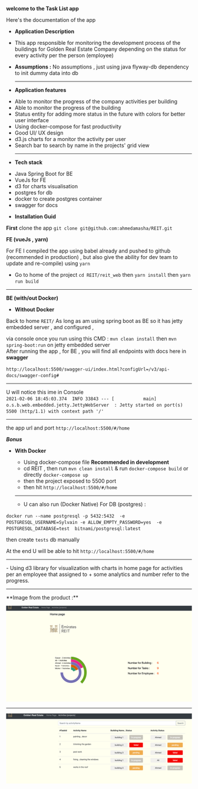 **welcome to the Task List app**

Here's the documentation of the app 

* **Application Description**
- This app responsible for monitoring the development process of the buildings for Golden Real Estate Company 
depending on the status for every activity per the person (employee)

* **Assumptions :** No assumptions , just using java flyway-db dependency to init dummy data into db
  <hr>
*  **Application features** 

- Able to monitor the progress of the company activities per building
- Able to monitor the progress of the building
- Status entity for adding more status in the future with colors for better user interface
- Using docker-compose for fast productivity  
- Good  UI/ UX design 
- d3.js charts for a monitor the activity per user 
- Search bar to search by name in the projects' grid view
  <hr>

*  **Tech stack** 
   
  - Java Spring Boot for BE 
  - VueJs for FE
  - d3 for charts visualisation
  - postgres for db 
  - docker to create postgres container
  - swagger for docs 

*  **Installation Guid** 

**First** clone the app `git clone git@github.com:ahmedamasha/REIT.git`

**FE (vueJs , yarn)**

For FE I compiled the app using babel already and pushed to github (recommended in production) , 
but also give the ability for dev team to update and re-compile) using `yarn` 

 - Go to home of the project  `cd REIT/reit_web` then `yarn install` then `yarn run build`
 
<hr>

**BE (with/out Docker)**

* **Without Docker**

Back to home `REIT/` As long as am using spring boot as BE so it has jetty embedded server , and configured ,

via console once you run using this CMD : `mvn clean install` then  `mvn spring-boot:run`   on jetty embedded  server
 <br>
After running the app ,  for BE , you will find all endpoints with docs here in **swagger**

`http://localhost:5500/swagger-ui/index.html?configUrl=/v3/api-docs/swagger-config#`
 
<hr>

U will notice this ime in Console <br> `2021-02-06 18:45:03.374  INFO 33843 --- [           main] o.s.b.web.embedded.jetty.JettyWebServer  : Jetty started on port(s) 5500 (http/1.1) with context path '/'
`
<hr>

the app url and port  `http://localhost:5500/#/home`

**_Bonus_**

* **With Docker**
      
    - Using docker-compose file **Recommended in development**
    - cd REIT , then run `mvn clean install` &  run `docker-compose build` or directly  `docker-compose up`
    - then the project exposed to 5500 port 
    - then hit `http://localhost:5500/#/home`
  <hr>

    - U can also run (Docker Native) For DB (postgres) : 


`docker run --name postgresql -p 5432:5432  -e POSTGRESQL_USERNAME=Sylvain -e ALLOW_EMPTY_PASSWORD=yes  -e POSTGRESQL_DATABASE=test  bitnami/postgresql:latest`
 
  then create `tests`  db manually 
  

 At the end U will be able to hit `http://localhost:5500/#/home`
<hr>
- Using d3 library for visualization with charts in home page for activities per an employee that assigned to + some analytics and number refer to the progress.
<hr>
 **Image from the product :**  

![alt text](./doc/img_1.png)

<hr>

![alt text](./doc/img_2.png)